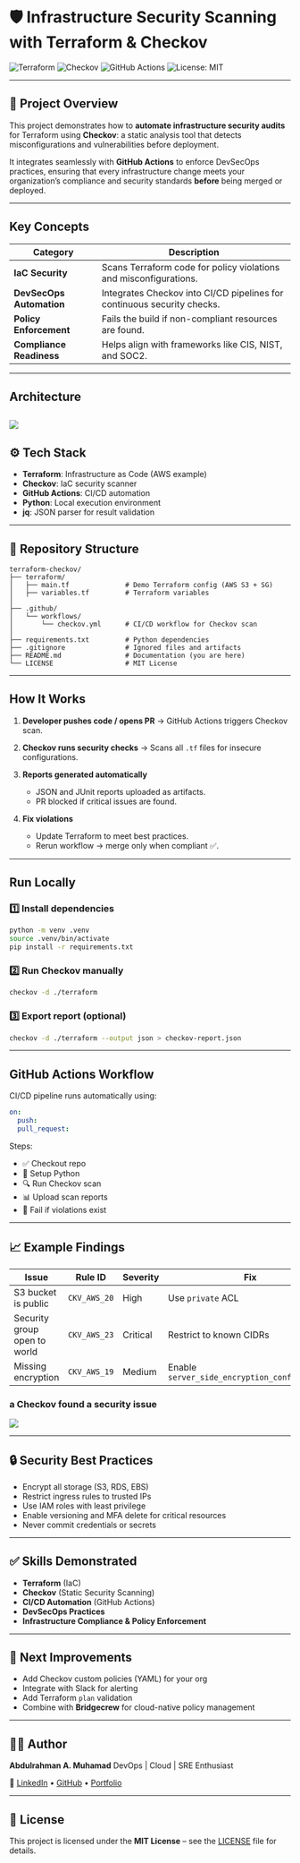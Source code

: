 # 🛡️ Infrastructure Security Scanning with Terraform & Checkov

![Terraform](https://img.shields.io/badge/IaC-Terraform-blueviolet?logo=terraform)
![Checkov](https://img.shields.io/badge/Security-Checkov-red?logo=checkov)
![GitHub Actions](https://img.shields.io/badge/CI%2FCD-GitHub%20Actions-blue?logo=githubactions)
![License: MIT](https://img.shields.io/badge/License-MIT-green.svg)

---

## 📌 Project Overview

This project demonstrates how to **automate infrastructure security audits** for Terraform using **Checkov**: a static analysis tool that detects misconfigurations and vulnerabilities before deployment.

It integrates seamlessly with **GitHub Actions** to enforce DevSecOps practices, ensuring that every infrastructure change meets your organization’s compliance and security standards **before** being merged or deployed.

---

## Key Concepts

| Category                 | Description                                                             |
| ------------------------ | ----------------------------------------------------------------------- |
| **IaC Security**         | Scans Terraform code for policy violations and misconfigurations.       |
| **DevSecOps Automation** | Integrates Checkov into CI/CD pipelines for continuous security checks. |
| **Policy Enforcement**   | Fails the build if non-compliant resources are found.                   |
| **Compliance Readiness** | Helps align with frameworks like CIS, NIST, and SOC2.                   |

---

## Architecture

![](./docs/Terraform%20&%20Checkov.png)
---

## ⚙️ Tech Stack

* **Terraform**: Infrastructure as Code (AWS example)
* **Checkov**: IaC security scanner
* **GitHub Actions**: CI/CD automation
* **Python**: Local execution environment
* **jq**: JSON parser for result validation

---

## 📂 Repository Structure

```
terraform-checkov/
├── terraform/
│   ├── main.tf              # Demo Terraform config (AWS S3 + SG)
│   ├── variables.tf         # Terraform variables
│
├── .github/
│   └── workflows/
│       └── checkov.yml      # CI/CD workflow for Checkov scan
│
├── requirements.txt         # Python dependencies
├── .gitignore               # Ignored files and artifacts
├── README.md                # Documentation (you are here)
└── LICENSE                  # MIT License
```

---

## How It Works

1. **Developer pushes code / opens PR**
   → GitHub Actions triggers Checkov scan.

2. **Checkov runs security checks**
   → Scans all `.tf` files for insecure configurations.

3. **Reports generated automatically**

   * JSON and JUnit reports uploaded as artifacts.
   * PR blocked if critical issues are found.

4. **Fix violations**

   * Update Terraform to meet best practices.
   * Rerun workflow → merge only when compliant ✅.

---

## Run Locally

### 1️⃣ Install dependencies

```bash
python -m venv .venv
source .venv/bin/activate
pip install -r requirements.txt
```

### 2️⃣ Run Checkov manually

```bash
checkov -d ./terraform
```

### 3️⃣ Export report (optional)

```bash
checkov -d ./terraform --output json > checkov-report.json
```

---

## GitHub Actions Workflow

CI/CD pipeline runs automatically using:

```yaml
on:
  push:
  pull_request:
```

Steps:

* ✅ Checkout repo
* 🐍 Setup Python
* 🔍 Run Checkov scan
* 📊 Upload scan reports
* 🚫 Fail if violations exist


---

## 📈 Example Findings

| Issue                        | Rule ID      | Severity | Fix                                           |
| ---------------------------- | ------------ | -------- | --------------------------------------------- |
| S3 bucket is public          | `CKV_AWS_20` | High     | Use `private` ACL                             |
| Security group open to world | `CKV_AWS_23` | Critical | Restrict to known CIDRs                       |
| Missing encryption           | `CKV_AWS_19` | Medium   | Enable `server_side_encryption_configuration` |

### a Checkov found a security issue
![](./docs/image.png)

---

## 🔒 Security Best Practices

* Encrypt all storage (S3, RDS, EBS)
* Restrict ingress rules to trusted IPs
* Use IAM roles with least privilege
* Enable versioning and MFA delete for critical resources
* Never commit credentials or secrets

---

## ✅ Skills Demonstrated

* **Terraform** (IaC)
* **Checkov** (Static Security Scanning)
* **CI/CD Automation** (GitHub Actions)
* **DevSecOps Practices**
* **Infrastructure Compliance & Policy Enforcement**

---

## 📘 Next Improvements

* Add Checkov custom policies (YAML) for your org
* Integrate with Slack for alerting
* Add Terraform `plan` validation
* Combine with **Bridgecrew** for cloud-native policy management

---

## 👨‍💻 Author

**Abdulrahman A. Muhamad**
DevOps | Cloud | SRE Enthusiast

🔗 [LinkedIn](https://www.linkedin.com/in/abdulrahmanalpha) • [GitHub](https://github.com/AbdulrahmanAlpha) • [Portfolio](https://abdulrahman-alpha.web.app)

---

## 🪪 License

This project is licensed under the **MIT License** – see the [LICENSE](./LICENSE) file for details.